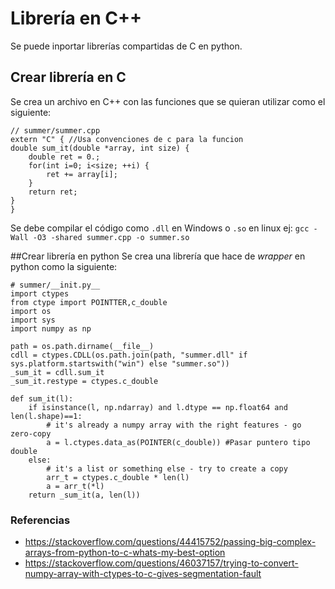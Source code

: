 # Librería en C++

Se puede inportar librerías compartidas de C en python.

## Crear librería en C
Se crea un archivo en C++ con las funciones que se quieran utilizar como el siguiente:

```
// summer/summer.cpp
extern "C" { //Usa convenciones de c para la funcion
double sum_it(double *array, int size) {
    double ret = 0.;
    for(int i=0; i<size; ++i) {
        ret += array[i];
    }
    return ret;
}
}
```

Se debe compilar el código como `.dll` en Windows o `.so` en linux
ej: `gcc -Wall -O3 -shared summer.cpp -o summer.so`

##Crear librería en python
Se crea una librería que hace de _wrapper_  en python como la siguiente:
```
# summer/__init.py__
import ctypes
from ctype import POINTTER,c_double
import os
import sys
import numpy as np

path = os.path.dirname(__file__)
cdll = ctypes.CDLL(os.path.join(path, "summer.dll" if sys.platform.startswith("win") else "summer.so"))
_sum_it = cdll.sum_it
_sum_it.restype = ctypes.c_double

def sum_it(l):
    if isinstance(l, np.ndarray) and l.dtype == np.float64 and len(l.shape)==1:
        # it's already a numpy array with the right features - go zero-copy
        a = l.ctypes.data_as(POINTER(c_double)) #Pasar puntero tipo double
    else:
        # it's a list or something else - try to create a copy
        arr_t = ctypes.c_double * len(l)
        a = arr_t(*l)
    return _sum_it(a, len(l))
```

### Referencias
* https://stackoverflow.com/questions/44415752/passing-big-complex-arrays-from-python-to-c-whats-my-best-option
* https://stackoverflow.com/questions/46037157/trying-to-convert-numpy-array-with-ctypes-to-c-gives-segmentation-fault